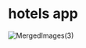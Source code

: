 # hotels app


![MergedImages(3)](https://github.com/AhmedOsmanOmer/hotels_app/assets/77662412/29390853-a8ef-4919-ac42-8b94f3e86d77)
